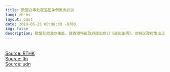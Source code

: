 ```yaml
---
title: 欧盟办事处就逃犯条例发出抗议
lang: zh-hs
layout: post
date: 2019-05-25 00:00:00 -0700
img: false
description: 欧盟驻港澳办事处，就香港特区政府提出修订《逃犯条例》，向特区政府发出正式外交照会，抗议修例。
---
```


<br>[Source: RTHK](https://news.rthk.hk/rthk/ch/component/k2/1459252-20190524.htm?spTabChangeable=0)
<br>[Source: ltn](https://news.ltn.com.tw/news/world/breakingnews/2801239)
<br>[Source: udn](https://money.udn.com/money/story/5599/3833617)